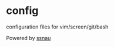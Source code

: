 config
======

configuration files for vim/screen/git/bash

Powered by [ssnau](https://github.com/ssnau/env)
